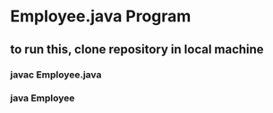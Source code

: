 # Employee.java Program

## to run this, clone repository in local machine

### javac Employee.java

### java Employee